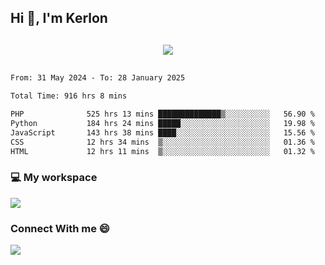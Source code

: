 ## Hi 👋, I'm Kerlon

<p align="center" style="margin: 30px;">
 
 <img src="https://skillicons.dev/icons?i=html,css,bootstrap,js,nodejs,jquery,python,flask,php,mysql,lua,sqlite,firebase">


</p>
<!--START_SECTION:waka-->

```txt
From: 31 May 2024 - To: 28 January 2025

Total Time: 916 hrs 8 mins

PHP              525 hrs 13 mins ██████████████▒░░░░░░░░░░   56.90 %
Python           184 hrs 24 mins █████░░░░░░░░░░░░░░░░░░░░   19.98 %
JavaScript       143 hrs 38 mins ████░░░░░░░░░░░░░░░░░░░░░   15.56 %
CSS              12 hrs 34 mins  ▒░░░░░░░░░░░░░░░░░░░░░░░░   01.36 %
HTML             12 hrs 11 mins  ▒░░░░░░░░░░░░░░░░░░░░░░░░   01.32 %
```

<!--END_SECTION:waka-->


<p align="center">
 <h3>💻 My workspace</h3>
    <img src="https://skillicons.dev/icons?i=mint" />
</p>

<p align="center">
 <h3>Connect With me 😄</h3> 
    <a href="https://www.linkedin.com/in/kerlon-fernandes"><img src="https://skillicons.dev/icons?i=linkedin" />
  </a>
</p>



